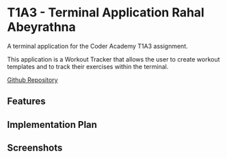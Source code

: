# T1A3 - Terminal Application Rahal Abeyrathna

A terminal application for the Coder Academy T1A3 assignment.

This application is a Workout Tracker that allows the user to create workout templates and to track their exercises within the terminal.

[Github Repository](https://github.com/RAbeyrathna/T1A3-Workout-Tracker)

<!-- [Video Presentation]() -->

## Features

## Implementation Plan

## Screenshots